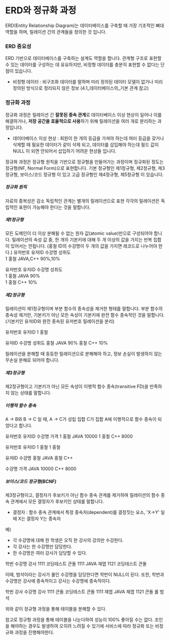 # ERD와 정규화 과정
ERD(Entity Relationship Diagram)는 데이터베이스를 구축할 때 가장 기초적인 뼈대 역할을 하며, 릴레이션 간의 관계들을 정의한 것 입니다.

### ERD 중요성
ERD 기반으로 데이터베이스를 구축하는 설계도 역할을 합니다.
관계형 구조로 표현할 수 있는 데이터를 구성하는 데 유요하지만, 비정형 데이터를 충분히 표현할 수 없다는 단점이 있습니다.
- 비정형 데이터 : 비구조화 데이터를 말하며 미리 정의된 데이터 모델이 없거나 미리 정의된 방식으로 정리되지 않은 정보
(4.1_데이터베이스의_기본 관계 참고)

### 정규화 과정
정규화 과정은 릴레이션 간 **잘못된 종속 관계**로 데이터베이스 이상 현상이 일어나 이를 해결하거나,
    **저장 공간을 효율적으로 사용**하기 위해 릴레이션을 여러 개로 분리하는 과정입니다.
- 데이터베이스 이상 현상 : 회원이 한 개의 등급을 가져야 하는데 여러 등급을 갖거나
    삭제할 때 필요한 데이터가 같이 삭제 되고,
    데이터를 삽입해야 하는데 필드 값이 NULL 이 되면 안되어서 삽입하기 어려운 현상들 입니다.

정규화 과정은 정규형 원칙을 기반으로 정규형을 만들어가는 과정이며
정규화된 정도는 정규형(NF, Normal Form)으로 표현합니다.
기본 정규형인 제1정규형, 제2정규형, 제3정규형, 보이스/코드 정규형 이 있고
고급 정규형인  제4정규형,  제5정규형 이 있습니다.

##### 정규화 원칙
자료의 중복성은 감소
독립적인 관계는 별개의 릴레이션으로 표현
각각의 릴레이션은 독립적인 표현이 가능해야 한다는 것을 말합니다.

##### 제1정규형
모든 도메인이 더 이상 분해될 수 없는 원자 값(atomic value)만으로 구성되어야 합니다.
릴레이션의 속성 값 중, 한 개의 기본키에 대해 두 개 이상의 값을 가지는 반복 집합이 있어서는 안됩니다.
(홍철 ID의 수강명이 두 개의 값을 가지면 레코드로 나누어야 한다.)
유저번호    유저ID    수강명         성취도</br>
1          홍철      JAVA,C++      90%,10%</br>

유저번호    유저ID    수강명         성취도</br>
1          홍철      JAVA          90%</br>
1          홍철      C++           10%</br>
##### 제2정규형
릴레이션이 제1정규형이며 부분 함수의 종속성을 제거한 형태를 말합니다.
부분 함수의 종속성 제거란, 기본키가 아닌 모든 속성이 기본키에 완전 함수 종속적인 것을 말합니다.
(기본키인 유저ID와 완전 종속된 유저번호 릴레이션을 분리)

유저번호    유저ID 
1          홍철    

유저ID    수강명         성취도
홍철      JAVA          90%
홍철      C++           10%

릴레이션을 분해할 때 동등한 릴레이션으로 분해해야 하고,
정보 손실이 발생하지 않는 무손실 분해로 되어야 합니다.

##### 제3정규형
제2정규형이고 기본키가 아닌 모든 속성이 이행적 함수 종속(transitive FD)을 만족하지 않는 상태를 말합니다.

##### 이행적 함수 종속
A -> B와 B -> C 일 때, A -> C가 성립
집합 C가 집합 A에 이행적으로 함수 종속이 되었다고 합니다.

유저번호    유저ID    수강명         가격
1          홍철      JAVA          10000
1          홍철      C++           8000

유저번호    유저ID
1          홍철 
1          홍철 

유저ID    수강명
홍철      JAVA 
홍철      C++ 

수강명         가격
JAVA          10000
C++           8000

##### 보이스/코드 정규형(BCNF)
제3정규형이고, 결정자가 후보키가 아닌 함수 종속 관계를 제거하여
릴레이션의 함수 종속 관계에서 모든 결정자가 후보키인 상태를 말합니다.
- 결정자 : 함수 종속 관계에서 특정 종속자(dependent)를 결정짓는 요소, 'X->Y' 일 때 X는 결정자 Y는 종속자

예)
- 각 수강명에 대해 한 학생은 오직 한 강사의 강의만 수강한다.
- 각 강사는 한 수강명만 담당한다.
- 한 수강명은 여러 강사가 담당할 수 있다.

학번      수강명     강사
1111    코딩테스트   큰돌
1111    JAVA       재엽
1121    코딩테스트   큰돌

이때, 범석이라는 강사가 롤인 수강명을 담당한다면 학번이 NULL이 된다.
또한, 학번과 수강명은 강사에 종속적이고 강사는 수강명에 종속적이다.

학번    강사                       수강명     강사
1111   큰돌                       코딩테스트  큰돌
1111   재엽                       JAVA      재엽
1121   큰돌                       롤        범석

위와 같이 정규형 과정을 통해 테이블을 분해할 수 있다.

참고로 정규형 과정을 통해 테이블을 나눈다하여 성능이 100% 좋아질 수는 없다.
조인을 해야하는 경우도 발생하여 오히려 느려질 수 있기에 서비스에 따라 정규화 또는 비정규화 과정을 진행해야한다.
